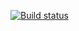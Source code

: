 [![Build status](https://ci.appveyor.com/api/projects/status/23tdh1d4a4bn8yl1?svg=true)](https://ci.appveyor.com/project/Stasanela/api-ci-hw)